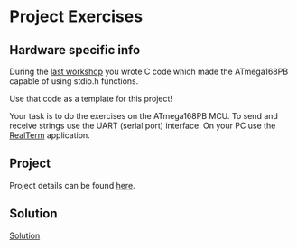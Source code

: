 # Project Exercises
## Hardware specific info
During the [last workshop](https://github.com/greenfox-academy/teaching-materials/tree/master/workshop/hardware/arrays-pointers-input-UART) you wrote C code which made the ATmega168PB capable of
using stdio.h functions.

Use that code as a template for this project!

Your task is to do the exercises on the ATmega168PB MCU. To send and receive strings
use the UART (serial port) interface. On your PC use the [RealTerm](https://realterm.sourceforge.io/) application.

## Project
Project details can be found [here](https://github.com/greenfox-academy/teaching-materials/tree/master/project/basics).

## Solution
[Solution](https://github.com/greenfox-academy/teaching-materials/tree/master/project/hardware/solutions/palindrome-anagram)
